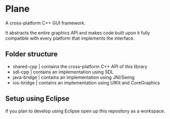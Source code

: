 # Plane
A cross-platform C++ GUI framework.

It abstracts the entire graphics API and makes code built upon it fully compatible with every platform that implements the interface.

## Folder structure
* shared-cpp | contains the cross-platform C++ API of this library
* sdl-cpp | contains an implementation using SDL
* java-bridge | contains an implementation using JNI/Swing
* ios-bridge | contains an implementation using UIKit and CoreGraphics

## Setup using Eclipse
If you plan to develop using Eclipse open up this repository as a workspace.
